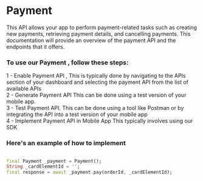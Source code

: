 # Payment 

This API allows your app to perform payment-related tasks such as creating new payments, retrieving payment details, and cancelling payments. This documentation will provide an overview of the payment API and the endpoints that it offers.

### To use our Payment , follow these steps:

1 - Enable Payment API , This is typically done by navigating to the APIs section of your dashboard and selecting the payment API from the list of available APIs  <br>
2 - Generate Payment API This can be done using a test version of your mobile app. <br>
3 - Test Payment API. This can be done using a tool like Postman or by integrating the API into a test version of your mobile app <br>
4 - Implement Payment API in Mobile App This typically involves using our SDK 

### Here's an example of how to implement

```dart

final Payment _payment = Payment();
String _cardElementId = '';
final response = await _payment.pay(orderId, _cardElementId);

```
